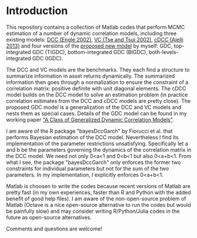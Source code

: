 # Introduction
This repository contains a collection of Matlab codes that perform MCMC estimation of a number of dynamic correlation models, including three existing models: [DCC (Engle 2002)](http://pages.stern.nyu.edu/~rengle/dccfinal.pdf), [VC (Tse and Tsui 2002)](https://core.ac.uk/download/pdf/7354515.pdf), [cDCC (Aielli 2013)](https://papers.ssrn.com/sol3/papers.cfm?abstract_id=1507743) and four versions of the [proposed new model](https://mpra.ub.uni-muenchen.de/84820/1/MPRA_paper_84820.pdf) by myself: GDC, top-integrated GDC (TIGDC), bottom-integrated GDC (BIGDC), both-levels-integrated GDC (IGDC). 

The DCC and VC models are the benchmarks. They each find a structure to summarize information in asset returns dynamically. The summarized information then goes through a normalization to ensure the constraint of a correlation matrix: positive definite with unit diagonal elements. The cDCC model builds on the DCC model to solve an estimation problem (in practice correlation estimates from the DCC and cDCC models are pretty close). The proposed GDC model is a generalization of the DCC and VC models and nests them as special cases. Details of the GDC model can be found in my working paper ["A Class of Generalized Dynamic Correlation Models"](https://mpra.ub.uni-muenchen.de/84820/1/MPRA_paper_84820.pdf).

I am aware of the R package "bayesDccGarch" by Fiorucci et al. that performs Bayesian estimation of the DCC model. Nevertheless I find its implementation of the parameter restrictions unsatisfying. Specifically let a and b be the parameters governing the dynamics of the correlation matrix in the DCC model. We need not only 0<a<1 and 0<b<1 but also 0<a+b<1. From what I see, the package "bayesDccGarch" only enforces the former two constraints for individual parameters but not for the sum of the two parameters. In my implementation, I explicitly enforces 0<a+b<1.  

Matlab is choosen to write the codes because recent versions of Matlab are pretty fast (in my own experiences, faster than R and Python with the added benefit of good help files). I am aware of the non-open-source problem of Matlab (Octave is a nice open-source alternative to run the codes but would be painfully slow) and may consider writing R/Python/Julia codes in the future as open-source alternatives.

Comments and questions are welcome!
